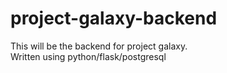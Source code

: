 # project-galaxy-backend
This will be the backend for project galaxy. <br />
Written using python/flask/postgresql <br />